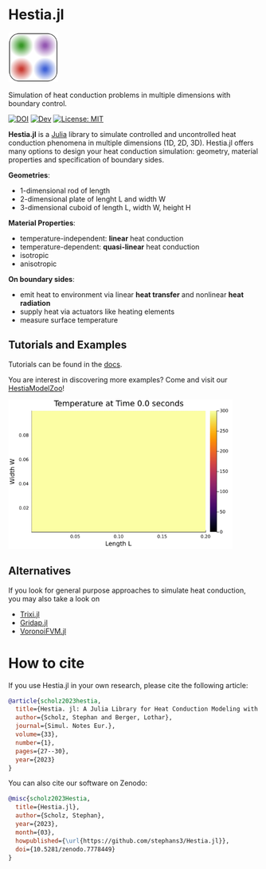 # Hestia.jl

<img src="https://raw.githubusercontent.com/stephans3/Hestia.jl/master/hestia_icon.svg" width="100">

Simulation of heat conduction problems in multiple dimensions with boundary control.



[![DOI](https://zenodo.org/badge/DOI/10.5281/zenodo.7778449.svg)](https://doi.org/10.5281/zenodo.7778449)
[![Dev](https://img.shields.io/badge/docs-dev-blue.svg)](https://stephans3.github.io/Hestia.jl/dev)
[![License: MIT](https://img.shields.io/badge/License-MIT-success.svg)](https://opensource.org/licenses/MIT)
<!--- [![Stable](https://img.shields.io/badge/docs-stable-blue.svg)](https://stephans3.github.io/Hestia.jl/stable) --->
<!---
[![Build Status](https://github.com/stephans3/Hestia.jl/actions/workflows/CI.yml/badge.svg?branch=main)](https://github.com/stephans3/Hestia.jl/actions/workflows/CI.yml?query=branch%3Amain)--->
<!--- [![Coverage](https://codecov.io/gh/stephans3/Hestia.jl/branch/main/graph/badge.svg)](https://codecov.io/gh/stephans3/Hestia.jl) --->

**Hestia.jl** is a [Julia](https://julialang.org) library to simulate controlled and uncontrolled heat conduction phenomena in multiple dimensions (1D, 2D, 3D). Hestia.jl offers many options to design your heat conduction simulation: geometry, material properties and specification of boundary sides.

**Geometries**:
* 1-dimensional rod of length 
* 2-dimensional plate of lenght L and width W
* 3-dimensional cuboid of length L, width W, height H


**Material Properties**:
* temperature-independent: **linear** heat conduction
* temperature-dependent: **quasi-linear** heat conduction
* isotropic
* anisotropic


**On boundary sides**:
* emit heat to environment via linear **heat transfer** and nonlinear **heat radiation**
* supply heat via actuators like heating elements
* measure surface temperature


## Tutorials and Examples 

Tutorials can be found in the [docs](https://stephans3.github.io/Hestia.jl/dev).

You are interest in discovering more examples?
Come and visit our [HestiaModelZoo](https://github.com/stephans3/HestiaModelZoo.jl)!


<img src="https://raw.githubusercontent.com/stephans3/Hestia.jl/master/docs/assets/plate_2d_animation.gif" width="450" height="300">

## Alternatives
If you look for general purpose approaches to simulate heat conduction, you may also take a look on
- [Trixi.jl](https://github.com/trixi-framework/Trixi.jl/)
- [Gridap.jl](https://github.com/gridap/Gridap.jl)
- [VoronoiFVM.jl](https://github.com/j-fu/VoronoiFVM.jl)

# How to cite
If you use Hestia.jl in your own research, please cite the following article:
```bibtex
@article{scholz2023hestia,
  title={Hestia. jl: A Julia Library for Heat Conduction Modeling with Boundary Actuation.},
  author={Scholz, Stephan and Berger, Lothar},
  journal={Simul. Notes Eur.},
  volume={33},
  number={1},
  pages={27--30},
  year={2023}
}
```

You can also cite our software on Zenodo:
```bibtex
@misc{scholz2023Hestia,
  title={Hestia.jl},
  author={Scholz, Stephan},
  year={2023},
  month={03},
  howpublished={\url{https://github.com/stephans3/Hestia.jl}},
  doi={10.5281/zenodo.7778449}
}
```